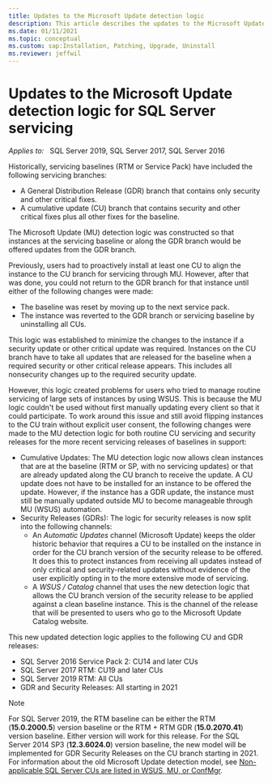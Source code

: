 ```yaml
---
title: Updates to the Microsoft Update detection logic 
description: This article describes the updates to the Microsoft Update detection logic for SQL Service servicing.
ms.date: 01/11/2021
ms.topic: conceptual
ms.custom: sap:Installation, Patching, Upgrade, Uninstall
ms.reviewer: jeffwil 
---
```


# Updates to the Microsoft Update detection logic for SQL Server servicing

_Applies to:_ &nbsp; SQL Server 2019, SQL Server 2017, SQL Server 2016

Historically, servicing baselines (RTM or Service Pack) have included the following servicing branches:

- A General Distribution Release (GDR) branch that contains only security and other critical fixes.
- A cumulative update (CU) branch that contains security and other critical fixes plus all other fixes for the baseline.

The Microsoft Update (MU) detection logic was constructed so that instances at the servicing baseline or along the GDR branch would be offered updates from the GDR branch.

Previously, users had to proactively install at least one CU to align the instance to the CU branch for servicing through MU. However, after that was done, you could not return to the GDR branch for that instance until either of the following changes were made:

- The baseline was reset by moving up to the next service pack.
- The instance was reverted to the GDR branch or servicing baseline by uninstalling all CUs.

This logic was established to minimize the changes to the instance if a security update or other critical update was required. Instances on the CU branch have to take all updates that are released for the baseline when a required security or other critical release appears. This includes all nonsecurity changes up to the required security update.

However, this logic created problems for users who tried to manage routine servicing of large sets of instances by using WSUS. This is because the MU logic couldn't be used without first manually updating every client so that it could participate. To work around this issue and still avoid flipping instances to the CU train without explicit user consent, the following changes were made to the MU detection logic for both routine CU servicing and security releases for the more recent servicing releases of baselines in support:

- Cumulative Updates: The MU detection logic now allows clean instances that are at the baseline (RTM or SP,  with no servicing updates) or that are already updated along the CU branch to receive the update. A CU update does not have to be installed for an instance to be offered the update. However, if the instance has a GDR update, the instance must still be manually updated outside MU to become manageable through MU (WSUS) automation.
- Security Releases (GDRs): The logic for security releases is now split into the following channels:
  - An *Automatic Updates* channel (Microsoft Update) keeps the older historic behavior that requires a CU to be installed on the instance in order for the CU branch version of the security release to be offered. It does this to protect instances from receiving all updates instead of only critical and security-related updates without evidence of the user explicitly opting in to the more extensive mode of servicing.
  - A *WSUS / Catalog* channel that uses the new detection logic that allows the CU branch version of the security release to be applied against a clean baseline instance. This is the channel of the release that will be presented to users who go to the Microsoft Update Catalog website.

This new updated detection logic applies to the following CU and GDR releases:

- SQL Server 2016 Service Pack 2: CU14 and later CUs
- SQL Server 2017 RTM: CU19 and later CUs
- SQL Server 2019 RTM: All CUs
- GDR and Security Releases: All starting in 2021

> [!NOTE]
> For SQL Server 2019, the RTM baseline can be either the RTM (**15.0.2000.5**) version baseline or the RTM + RTM GDR (**15.0.2070.41**) version baseline. Either version will work for this release.
> For the SQL Server 2014 SP3 (**12.3.6024.0**) version baseline, the new model will be implemented for GDR Security Releases on the CU branch starting in 2021.
> For information about the old Microsoft Update detection model, see [Non-applicable SQL Server CUs are listed in WSUS, MU, or ConfMgr](../database-engine/install/windows/cu-apply-installation.md).
